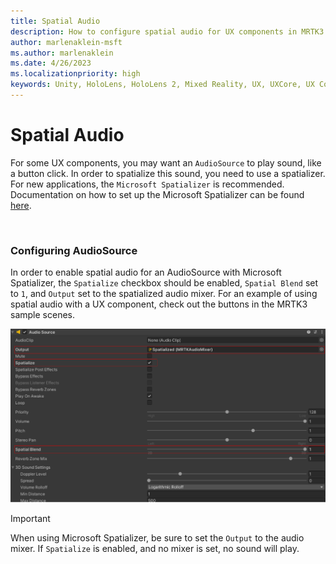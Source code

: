 ```yaml
---
title: Spatial Audio
description: How to configure spatial audio for UX components in MRTK3
author: marlenaklein-msft
ms.author: marlenaklein
ms.date: 4/26/2023
ms.localizationpriority: high
keywords: Unity, HoloLens, HoloLens 2, Mixed Reality, UX, UXCore, UX Core, packaging
---
```


# Spatial Audio

For some UX components, you may want an `AudioSource` to play sound, like a button click. In order to spatialize this sound, you need to use a spatializer. For new applications, the `Microsoft Spatializer` is recommended. Documentation on how to set up the Microsoft Spatializer can be found [here](windows/mixed-reality/develop/unity/spatial-sound-in-unity). 

<br/>

### Configuring AudioSource 

In order to enable spatial audio for an AudioSource with Microsoft Spatializer, the `Spatialize` checkbox should be enabled, `Spatial Blend` set to `1`, and `Output` set to the spatialized audio mixer. For an example of using spatial audio with a UX component, check out the buttons in the MRTK3 sample scenes.

![An example of an audio source configured for spatial audio](images/spatialaudio_config.png)

> [!IMPORTANT]
> When using Microsoft Spatializer, be sure to set the `Output` to the audio mixer. If `Spatialize` is enabled, and no mixer is set, no sound will play. 